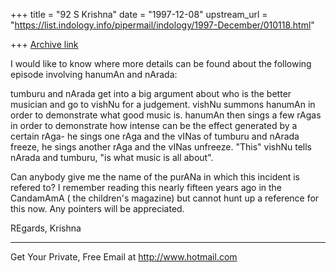 +++
title = "92 S Krishna"
date = "1997-12-08"
upstream_url = "https://list.indology.info/pipermail/indology/1997-December/010118.html"

+++
[Archive link](https://list.indology.info/pipermail/indology/1997-December/010118.html)

  I would like to know where more details can be found about the
following episode involving hanumAn and nArada:

  tumburu and nArada get into a big argument about who is the better
musician and go to vishNu for a judgement. vishNu summons hanumAn in
order to demonstrate what good music is. hanumAn then sings a few rAgas
in order to demonstrate how intense can be the effect generated by  a
certain rAga- he sings one rAga and the vINas of tumburu and nArada
freeze, he sings another rAga and the vINas unfreeze. "This" vishNu
tells nArada and tumburu, "is what music is all about".

 Can anybody give me the name of the purANa in which this incident is
refered to? I remember reading this nearly fifteen years ago in the
CandamAmA ( the children's magazine) but cannot hunt up a reference for
this now.
 Any pointers will be appreciated.

REgards,
Krishna

______________________________________________________
Get Your Private, Free Email at http://www.hotmail.com




